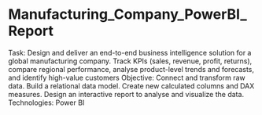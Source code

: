 # Manufacturing_Company_PowerBI_Report

Task: Design and deliver an end-to-end business intelligence solution for a global manufacturing company. Track KPIs (sales, revenue, profit, returns), compare regional performance, analyse product-level trends and forecasts, and identify high-value customers
Objective: Connect and transform raw data. Build a relational data model. Create new calculated columns and DAX measures. Design an interactive report to analyse and visualize the data.
Technologies: Power BI
